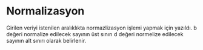 # Normalizasyon
Girilen veriyi istenilen aralıklıkta normazlizasyon işlemi yapmak için yazıldı.
b değeri normalize edilecek sayının üst sınırı
d değeri normelize edilecek sayının alt sınırı olarak belirlenir.
